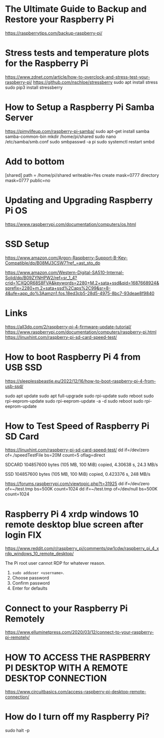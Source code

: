 # The Ultimate Guide to Backup and Restore your Raspberry Pi
https://raspberrytips.com/backup-raspberry-pi/

# Stress tests and temperature plots for the Raspberry Pi
https://www.zdnet.com/article/how-to-overclock-and-stress-test-your-raspberry-pi/
https://github.com/nschloe/stressberry
sudo apt install stress
sudo pip3 install stressberry

# How to Setup a Raspberry Pi Samba Server
https://pimylifeup.com/raspberry-pi-samba/
sudo apt-get install samba samba-common-bin
mkdir /home/pi/shared
sudo nano /etc/samba/smb.conf
sudo smbpasswd -a pi
sudo systemctl restart smbd

# Add to bottom
[shared]
path = /home/pi/shared
writeable=Yes
create mask=0777
directory mask=0777
public=no
# Updating and Upgrading Raspberry Pi OS
https://www.raspberrypi.com/documentation/computers/os.html
# SSD Setup
https://www.amazon.com/Argon-Raspberry-Support-B-Key-Compatible/dp/B08MJ3CSW7?ref_=ast_sto_dp

https://www.amazon.com/Western-Digital-SA510-Internal-Solid/dp/B09ZYNHPW2/ref=sr_1_4?crid=1CXQOR68S8FVA&keywords=2280+M.2+sata+ssd&qid=1687668924&sprefix=2280+m.2+sata+ssd%2Caps%2C99&sr=8-4&ufe=app_do%3Aamzn1.fos.18ed3cb5-28d5-4975-8bc7-93deae8f9840

# Links
https://all3dp.com/2/raspberry-pi-4-firmware-update-tutorial/
https://www.raspberrypi.com/documentation/computers/raspberry-pi.html
https://linuxhint.com/raspberry-pi-sd-card-speed-test/

# How to boot Raspberry Pi 4 from USB SSD
https://sleeplessbeastie.eu/2022/12/16/how-to-boot-raspberry-pi-4-from-usb-ssd/

sudo apt update
sudo apt full-upgrade
sudo rpi-update 
sudo reboot
sudo rpi-eeprom-update
sudo rpi-eeprom-update -a -d
sudo reboot
sudo rpi-eeprom-update

# How to Test Speed of Raspberry Pi SD Card
https://linuxhint.com/raspberry-pi-sd-card-speed-test/
dd if=/dev/zero of=./speedTestFile bs=20M count=5 oflag=direct

SDCARD
104857600 bytes (105 MB, 100 MiB) copied, 4.30638 s, 24.3 MB/s

SSD
104857600 bytes (105 MB, 100 MiB) copied, 0.423376 s, 248 MB/s

https://forums.raspberrypi.com/viewtopic.php?t=31925
dd if=/dev/zero of=~/test.tmp bs=500K count=1024
dd if=~/test.tmp of=/dev/null bs=500K count=1024

# Raspberry Pi 4 xrdp windows 10 remote desktop blue screen after login FIX
https://www.reddit.com/r/raspberry_pi/comments/qw1cdw/raspberry_pi_4_xrdp_windows_10_remote_desktop/

The Pi root user cannot RDP for whatever reason.

1. `sudo adduser <username>`.
2. Choose password
3. Confirm password
4. Enter for defaults

# Connect to your Raspberry Pi Remotely
https://www.elluminetpress.com/2020/03/12/connect-to-your-raspberry-pi-remotely/

# HOW TO ACCESS THE RASPBERRY PI DESKTOP WITH A REMOTE DESKTOP CONNECTION
https://www.circuitbasics.com/access-raspberry-pi-desktop-remote-connection/

# How do I turn off my Raspberry Pi?
sudo halt -p